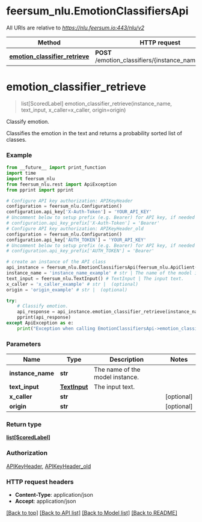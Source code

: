# feersum_nlu.EmotionClassifiersApi

All URIs are relative to *https://nlu.feersum.io:443/nlu/v2*

Method | HTTP request | Description
------------- | ------------- | -------------
[**emotion_classifier_retrieve**](EmotionClassifiersApi.md#emotion_classifier_retrieve) | **POST** /emotion_classifiers/{instance_name}/retrieve | Classify emotion.


# **emotion_classifier_retrieve**
> list[ScoredLabel] emotion_classifier_retrieve(instance_name, text_input, x_caller=x_caller, origin=origin)

Classify emotion.

Classifies the emotion in the text and returns a probability sorted list of classes.

### Example
```python
from __future__ import print_function
import time
import feersum_nlu
from feersum_nlu.rest import ApiException
from pprint import pprint

# Configure API key authorization: APIKeyHeader
configuration = feersum_nlu.Configuration()
configuration.api_key['X-Auth-Token'] = 'YOUR_API_KEY'
# Uncomment below to setup prefix (e.g. Bearer) for API key, if needed
# configuration.api_key_prefix['X-Auth-Token'] = 'Bearer'
# Configure API key authorization: APIKeyHeader_old
configuration = feersum_nlu.Configuration()
configuration.api_key['AUTH_TOKEN'] = 'YOUR_API_KEY'
# Uncomment below to setup prefix (e.g. Bearer) for API key, if needed
# configuration.api_key_prefix['AUTH_TOKEN'] = 'Bearer'

# create an instance of the API class
api_instance = feersum_nlu.EmotionClassifiersApi(feersum_nlu.ApiClient(configuration))
instance_name = 'instance_name_example' # str | The name of the model instance.
text_input = feersum_nlu.TextInput() # TextInput | The input text.
x_caller = 'x_caller_example' # str |  (optional)
origin = 'origin_example' # str |  (optional)

try:
    # Classify emotion.
    api_response = api_instance.emotion_classifier_retrieve(instance_name, text_input, x_caller=x_caller, origin=origin)
    pprint(api_response)
except ApiException as e:
    print("Exception when calling EmotionClassifiersApi->emotion_classifier_retrieve: %s\n" % e)
```

### Parameters

Name | Type | Description  | Notes
------------- | ------------- | ------------- | -------------
 **instance_name** | **str**| The name of the model instance. | 
 **text_input** | [**TextInput**](TextInput.md)| The input text. | 
 **x_caller** | **str**|  | [optional] 
 **origin** | **str**|  | [optional] 

### Return type

[**list[ScoredLabel]**](ScoredLabel.md)

### Authorization

[APIKeyHeader](../README.md#APIKeyHeader), [APIKeyHeader_old](../README.md#APIKeyHeader_old)

### HTTP request headers

 - **Content-Type**: application/json
 - **Accept**: application/json

[[Back to top]](#) [[Back to API list]](../README.md#documentation-for-api-endpoints) [[Back to Model list]](../README.md#documentation-for-models) [[Back to README]](../README.md)

